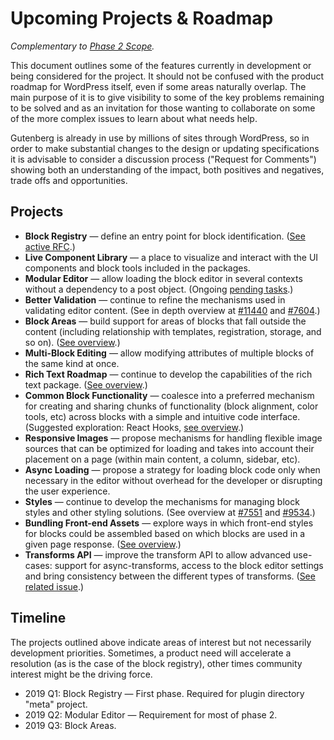 # Upcoming Projects & Roadmap

_Complementary to [Phase 2 Scope](https://github.com/WordPress/gutenberg/issues/13113)._

This document outlines some of the features currently in development or being considered for the project. It should not be confused with the product roadmap for WordPress itself, even if some areas naturally overlap. The main purpose of it is to give visibility to some of the key problems remaining to be solved and as an invitation for those wanting to collaborate on some of the more complex issues to learn about what needs help.

Gutenberg is already in use by millions of sites through WordPress, so in order to make substantial changes to the design or updating specifications it is advisable to consider a discussion process ("Request for Comments") showing both an understanding of the impact, both positives and negatives, trade offs and opportunities.

## Projects

-   **Block Registry** — define an entry point for block identification. ([See active RFC](https://github.com/WordPress/gutenberg/pull/13693).)
-   **Live Component Library** — a place to visualize and interact with the UI components and block tools included in the packages.
-   **Modular Editor** — allow loading the block editor in several contexts without a dependency to a post object. (Ongoing [pending tasks](https://github.com/WordPress/gutenberg/issues/14043).)
-   **Better Validation** — continue to refine the mechanisms used in validating editor content. (See in depth overview at [#11440](https://github.com/WordPress/gutenberg/issues/11440) and [#7604](https://github.com/WordPress/gutenberg/issues/7604).)
-   **Block Areas** — build support for areas of blocks that fall outside the content (including relationship with templates, registration, storage, and so on). ([See overview](https://github.com/WordPress/gutenberg/issues/13489).)
-   **Multi-Block Editing** — allow modifying attributes of multiple blocks of the same kind at once.
-   **Rich Text Roadmap** — continue to develop the capabilities of the rich text package. ([See overview](https://github.com/WordPress/gutenberg/issues/13778).)
-   **Common Block Functionality** — coalesce into a preferred mechanism for creating and sharing chunks of functionality (block alignment, color tools, etc) across blocks with a simple and intuitive code interface. (Suggested exploration: React Hooks, [see overview](https://github.com/WordPress/gutenberg/issues/15450).)
-   **Responsive Images** — propose mechanisms for handling flexible image sources that can be optimized for loading and takes into account their placement on a page (within main content, a column, sidebar, etc).
-   **Async Loading** — propose a strategy for loading block code only when necessary in the editor without overhead for the developer or disrupting the user experience.
-   **Styles** — continue to develop the mechanisms for managing block styles and other styling solutions. (See overview at [#7551](https://github.com/WordPress/gutenberg/issues/7551) and [#9534](https://github.com/WordPress/gutenberg/issues/9534).)
-   **Bundling Front-end Assets** — explore ways in which front-end styles for blocks could be assembled based on which blocks are used in a given page response. ([See overview](https://github.com/WordPress/gutenberg/issues/5445).)
-   **Transforms API** — improve the transform API to allow advanced use-cases: support for async-transforms, access to the block editor settings and bring consistency between the different types of transforms. ([See related issue](https://github.com/WordPress/gutenberg/issues/14755).)

## Timeline

The projects outlined above indicate areas of interest but not necessarily development priorities. Sometimes, a product need will accelerate a resolution (as is the case of the block registry), other times community interest might be the driving force.

-   2019 Q1: Block Registry — First phase. Required for plugin directory "meta" project.
-   2019 Q2: Modular Editor — Requirement for most of phase 2.
-   2019 Q3: Block Areas.

